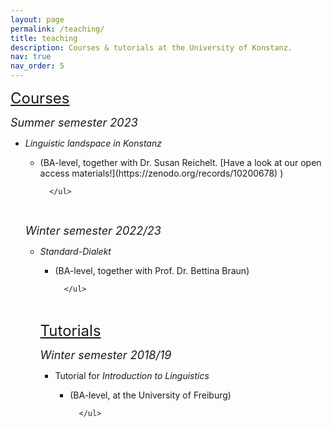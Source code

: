 ```yaml
---
layout: page
permalink: /teaching/
title: teaching
description: Courses & tutorials at the University of Konstanz.
nav: true
nav_order: 5
---
```


<font size="+2"><u>Courses</u></font>

<p><font size="+1"><i>Summer semester 2023</i></font></p>

<ul>
  <li><i>Linguistic landspace in Konstanz</i></li>
      <ul>
          <li>
              (BA-level, together with Dr. Susan Reichelt. [Have a look at our open access materials!](https://zenodo.org/records/10200678) )
          </li>

      </ul>

</ul>

<br>

<p><font size="+1"><i>Winter semester 2022/23</i></font></p>

<ul>
  <li><i>Standard-Dialekt</i></li>
      <ul>
          <li>
              (BA-level, together with Prof. Dr. Bettina Braun)
          </li>

      </ul>

</ul>

<br>

<font size="+2"><u>Tutorials</u></font>

<p><font size="+1"><i>Winter semester 2018/19</i></font></p>

<ul>
  <li>Tutorial for <i>Introduction to Linguistics</i></li>
      <ul>
          <li>
              (BA-level, at the University of Freiburg)
          </li>

      </ul>

</ul>
